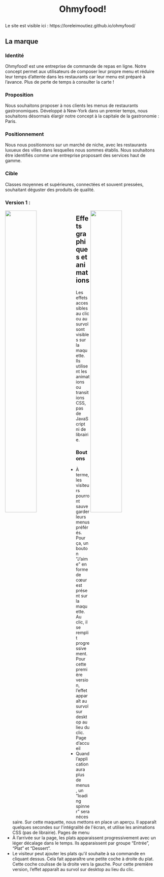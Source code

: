 # <p align="center">Ohmyfood!</p>
<p>Le site est visible ici : https://loreleimoutiez.github.io/ohmyfood/</p>

## La marque 

### Identité
Ohmyfood! est une entreprise de commande de repas en ligne. Notre concept permet aux
utilisateurs de composer leur propre menu et réduire leur temps d’attente dans les
restaurants car leur menu est préparé à l’avance. Plus de perte de temps à consulter la carte
!
### Proposition
Nous souhaitons proposer à nos clients les menus de restaurants gastronomiques.
Développé à New-York dans un premier temps, nous souhaitons désormais élargir notre
concept à la capitale de la gastronomie : Paris.

### Positionnement
Nous nous positionnons sur un marché de niche, avec les restaurants luxueux des villes
dans lesquelles nous sommes établis. Nous souhaitons être identifiés comme une
entreprise proposant des services haut de gamme.

### Cible
Classes moyennes et supérieures, connectées et souvent pressées, souhaitant déguster des
produits de qualité.

### Version 1 : 

<img align="left" src="https://user-images.githubusercontent.com/101470978/219616097-bb52849e-44b7-4114-acce-509699b168f8.png" width="45%" height="50%">
<img align="right" src="https://user-images.githubusercontent.com/101470978/219618114-0b51b2f8-fffa-4776-89d0-2faea3e24af9.png" width="45%" height="50%">  


## Effets graphiques et animations
Les effets accessibles au clic ou au survol sont visibles sur la maquette. Ils utilisent
les animations ou transitions CSS, pas de JavaScript ni de librairie.

### Boutons
- À terme, les visiteurs pourront sauvegarder leurs menus préférés. Pour ça, un
bouton "J’aime" en forme de cœur est présent sur la maquette. Au clic, il se remplit progressivement. Pour cette première version, l’effet apparaît au
survol sur desktop au lieu du clic.
Page d’accueil
- Quand l’application aura plus de menus, un “loading spinner” sera nécessaire. Sur
cette maquette, nous mettons en place un aperçu. Il apparaît quelques secondes sur l'intégralité de l'écran, et
utilise les animations CSS (pas de librairie).
Pages de menu
- À l’arrivée sur la page, les plats apparaissent progressivement avec un léger
décalage dans le temps. Ils apparaissent par groupe
“Entrée”, “Plat” et “Dessert”. 
- Le visiteur peut ajouter les plats qu'il souhaite à sa commande en cliquant dessus.
Cela fait apparaître une petite coche à droite du plat. Cette coche coulisse de
la droite vers la gauche. Pour cette première version, l’effet apparaît au survol
sur desktop au lieu du clic. 
